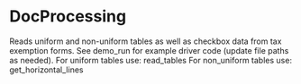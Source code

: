 # DocProcessing

Reads uniform and non-uniform tables as well as checkbox data from tax exemption forms.
See demo_run for example driver code (update file paths as needed).
For uniform tables use: read_tables
For non_uniform tables use: get_horizontal_lines
